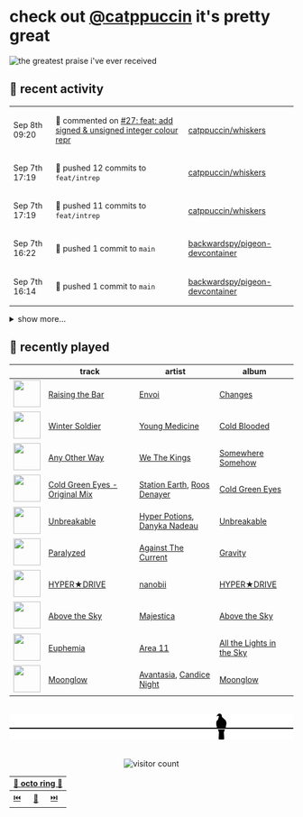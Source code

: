 # check out [@catppuccin](https://github.com/catppuccin) it's pretty great

![the greatest praise i've ever received](https://github.com/user-attachments/assets/ad888e4f-7a22-4eac-85a7-744eacd8eb46)

## 📅 recent activity

<!-- SCRIPT:REPLACE:GITHUB -->
<table>
<tbody>
<tr>
<td><span title='2024-09-08T09:20:56+00:00'>Sep 8th 09:20</span></td>
<td>

💬 commented on [#27: feat: add signed & unsigned integer colour repr](https://github.com/catppuccin/whiskers/pull/27)

</td>
<td>

[catppuccin/whiskers](https://github.com/catppuccin/whiskers)

</td>
</tr>
<tr>
<td><span title='2024-09-07T17:19:57+00:00'>Sep 7th 17:19</span></td>
<td>

🚢 pushed 12 commits to `feat/intrep`

</td>
<td>

[catppuccin/whiskers](https://github.com/catppuccin/whiskers)

</td>
</tr>
<tr>
<td><span title='2024-09-07T17:19:15+00:00'>Sep 7th 17:19</span></td>
<td>

🚢 pushed 11 commits to `feat/intrep`

</td>
<td>

[catppuccin/whiskers](https://github.com/catppuccin/whiskers)

</td>
</tr>
<tr>
<td><span title='2024-09-07T16:22:53+00:00'>Sep 7th 16:22</span></td>
<td>

🚢 pushed 1 commit to `main`

</td>
<td>

[backwardspy/pigeon-devcontainer](https://github.com/backwardspy/pigeon-devcontainer)

</td>
</tr>
<tr>
<td><span title='2024-09-07T16:14:01+00:00'>Sep 7th 16:14</span></td>
<td>

🚢 pushed 1 commit to `main`

</td>
<td>

[backwardspy/pigeon-devcontainer](https://github.com/backwardspy/pigeon-devcontainer)

</td>
</tr>
</tbody>
</table>

<details>
<summary>show more...</summary>
<table>
<tbody>
<tr>
<td><span title='2024-09-07T16:10:09+00:00'>Sep 7th 16:10</span></td>
<td>

🪄 created repository

</td>
<td>

[backwardspy/pigeon-devcontainer](https://github.com/backwardspy/pigeon-devcontainer)

</td>
</tr>
<tr>
<td><span title='2024-09-07T15:27:33+00:00'>Sep 7th 15:27</span></td>
<td>

⭐ starred a repository

</td>
<td>

[devcontainers/features](https://github.com/devcontainers/features)

</td>
</tr>
<tr>
<td><span title='2024-09-07T15:27:29+00:00'>Sep 7th 15:27</span></td>
<td>

⭐ starred a repository

</td>
<td>

[devcontainers-contrib/features](https://github.com/devcontainers-contrib/features)

</td>
</tr>
<tr>
<td><span title='2024-09-07T10:49:25+00:00'>Sep 7th 10:49</span></td>
<td>

💬 commented on [#27: feat: add signed & unsigned integer colour repr](https://github.com/catppuccin/whiskers/pull/27)

</td>
<td>

[catppuccin/whiskers](https://github.com/catppuccin/whiskers)

</td>
</tr>
<tr>
<td><span title='2024-09-07T10:40:36+00:00'>Sep 7th 10:40</span></td>
<td>

💬 commented on [#2: 🐛 Fix Worldle regex to allow date](https://github.com/backwardspy/casper-cogs/pull/2)

</td>
<td>

[backwardspy/casper-cogs](https://github.com/backwardspy/casper-cogs)

</td>
</tr>
<tr>
<td><span title='2024-09-07T10:40:31+00:00'>Sep 7th 10:40</span></td>
<td>

🚢 pushed 1 commit to `main`

</td>
<td>

[backwardspy/casper-cogs](https://github.com/backwardspy/casper-cogs)

</td>
</tr>
<tr>
<td><span title='2024-09-07T10:40:30+00:00'>Sep 7th 10:40</span></td>
<td>

🎉 closed [#2: 🐛 Fix Worldle regex to allow date](https://github.com/backwardspy/casper-cogs/pull/2)

</td>
<td>

[backwardspy/casper-cogs](https://github.com/backwardspy/casper-cogs)

</td>
</tr>
<tr>
<td><span title='2024-09-07T10:16:40+00:00'>Sep 7th 10:16</span></td>
<td>

💬 commented on [#1: 🐛Fix Wordle regex to allow comma](https://github.com/backwardspy/casper-cogs/pull/1)

</td>
<td>

[backwardspy/casper-cogs](https://github.com/backwardspy/casper-cogs)

</td>
</tr>
<tr>
<td><span title='2024-09-07T10:16:34+00:00'>Sep 7th 10:16</span></td>
<td>

🚢 pushed 1 commit to `main`

</td>
<td>

[backwardspy/casper-cogs](https://github.com/backwardspy/casper-cogs)

</td>
</tr>
<tr>
<td><span title='2024-09-07T10:16:34+00:00'>Sep 7th 10:16</span></td>
<td>

🎉 closed [#1: 🐛Fix Wordle regex to allow comma](https://github.com/backwardspy/casper-cogs/pull/1)

</td>
<td>

[backwardspy/casper-cogs](https://github.com/backwardspy/casper-cogs)

</td>
</tr>
<tr>
<td><span title='2024-09-07T10:08:26+00:00'>Sep 7th 10:08</span></td>
<td>

💬 commented on [#434: Font ghosting when in pre-edit mode](https://github.com/catppuccin/vscode/issues/434)

</td>
<td>

[catppuccin/vscode](https://github.com/catppuccin/vscode)

</td>
</tr>
<tr>
<td><span title='2024-09-05T18:03:16+00:00'>Sep 5th 18:03</span></td>
<td>

💬 commented on [#72: Pygments syntax highlighting colors](https://github.com/catppuccin/python/issues/72)

</td>
<td>

[catppuccin/python](https://github.com/catppuccin/python)

</td>
</tr>
<tr>
<td><span title='2024-09-05T17:57:18+00:00'>Sep 5th 17:57</span></td>
<td>

💬 commented on [#18: docs(rulesets): standardise repository rulesets](https://github.com/catppuccin/.github/pull/18)

</td>
<td>

[catppuccin/.github](https://github.com/catppuccin/.github)

</td>
</tr>
<tr>
<td><span title='2024-09-05T16:05:41+00:00'>Sep 5th 16:05</span></td>
<td>

🔍 reviewed [#18: docs(rulesets): standardise repository rulesets](https://github.com/catppuccin/.github/pull/18)

</td>
<td>

[catppuccin/.github](https://github.com/catppuccin/.github)

</td>
</tr>
<tr>
<td><span title='2024-09-04T19:18:24+00:00'>Sep 4th 19:18</span></td>
<td>

🚢 pushed 1 commit to `main`

</td>
<td>

[catppuccin/python](https://github.com/catppuccin/python)

</td>
</tr>
<tr>
<td><span title='2024-09-04T19:18:24+00:00'>Sep 4th 19:18</span></td>
<td>

🎉 closed [#52: chore(main): release 2.3.1](https://github.com/catppuccin/python/pull/52)

</td>
<td>

[catppuccin/python](https://github.com/catppuccin/python)

</td>
</tr>
<tr>
<td><span title='2024-09-04T19:18:20+00:00'>Sep 4th 19:18</span></td>
<td>

🔍 reviewed [#52: chore(main): release 2.3.1](https://github.com/catppuccin/python/pull/52)

</td>
<td>

[catppuccin/python](https://github.com/catppuccin/python)

</td>
</tr>
<tr>
<td><span title='2024-09-04T19:16:45+00:00'>Sep 4th 19:16</span></td>
<td>

🚢 pushed 1 commit to `main`

</td>
<td>

[catppuccin/python](https://github.com/catppuccin/python)

</td>
</tr>
</tbody>
</table>
</details>
<!-- SCRIPT:REPLACE:GITHUB -->

## 🎵 recently played

<!-- SCRIPT:REPLACE:SPOTIFY -->
| | track | artist | album |
| - | - | - | - |
| <img src="https://i.scdn.co/image/ab67616d00004851d4d0c1b69fe019d909c557b2" width="48" height="48"> | [Raising the Bar](https://open.spotify.com/track/0O8PsTZIMbwGjJM7q1LKSk) | [Envoi](https://open.spotify.com/artist/2Q3IDyXwjOClGoJKKmlaa1) | [Changes](https://open.spotify.com/track/0O8PsTZIMbwGjJM7q1LKSk) |
| <img src="https://i.scdn.co/image/ab67616d00004851dbb712b713f600cf86348a01" width="48" height="48"> | [Winter Soldier](https://open.spotify.com/track/6kmBJSaEfwhOXsmotTucb3) | [Young Medicine](https://open.spotify.com/artist/0Cojc5p5tlHl9I61q3ddjQ) | [Cold Blooded](https://open.spotify.com/track/6kmBJSaEfwhOXsmotTucb3) |
| <img src="https://i.scdn.co/image/ab67616d00004851734dbf67d585a457a8d2b676" width="48" height="48"> | [Any Other Way](https://open.spotify.com/track/5FYlc7iKGQTlXjIKdBSgWB) | [We The Kings](https://open.spotify.com/artist/3ao3jf5d70Tf4fPh2bnXVl) | [Somewhere Somehow](https://open.spotify.com/track/5FYlc7iKGQTlXjIKdBSgWB) |
| <img src="https://i.scdn.co/image/ab67616d00004851728fc6916cc9b13939d9fc2d" width="48" height="48"> | [Cold Green Eyes - Original Mix](https://open.spotify.com/track/2gtBcLNjFMi8l5xSz66Fsb) | [Station Earth](https://open.spotify.com/artist/1G9FmqZJybVEOXqMOR5usy), [Roos Denayer](https://open.spotify.com/artist/0tsKdteyh5ArMn3pAUiSff) | [Cold Green Eyes](https://open.spotify.com/track/2gtBcLNjFMi8l5xSz66Fsb) |
| <img src="https://i.scdn.co/image/ab67616d0000485165ea5118968a9350b8407cd3" width="48" height="48"> | [Unbreakable](https://open.spotify.com/track/2vv86bXUFmRsUi5s0tw8oW) | [Hyper Potions](https://open.spotify.com/artist/1KkjjsBwGqU2YjS9OIucZV), [Danyka Nadeau](https://open.spotify.com/artist/1bZhxzq9mhYkPf0wdxGko9) | [Unbreakable](https://open.spotify.com/track/2vv86bXUFmRsUi5s0tw8oW) |
| <img src="https://i.scdn.co/image/ab67616d00004851cb7523307aac3e10b66bef40" width="48" height="48"> | [Paralyzed](https://open.spotify.com/track/6DPFE45zF8qhcyZWpNLpQz) | [Against The Current](https://open.spotify.com/artist/6yhD1KjhLxIETFF7vIRf8B) | [Gravity](https://open.spotify.com/track/6DPFE45zF8qhcyZWpNLpQz) |
| <img src="https://i.scdn.co/image/ab67616d00004851c7b06503ea51535b5b986a16" width="48" height="48"> | [HYPER★DRIVE](https://open.spotify.com/track/7B24A46hAbb1nPKhj1MkIl) | [nanobii](https://open.spotify.com/artist/7mUsBZ6g6BbAu2MBU8Nsu3) | [HYPER★DRIVE](https://open.spotify.com/track/7B24A46hAbb1nPKhj1MkIl) |
| <img src="https://i.scdn.co/image/ab67616d00004851c097a06bab3b8045b498e28c" width="48" height="48"> | [Above the Sky](https://open.spotify.com/track/02WitL66kM2ObNDkM95rFD) | [Majestica](https://open.spotify.com/artist/52lkxAYfC9ypaPJ2EB22ki) | [Above the Sky](https://open.spotify.com/track/02WitL66kM2ObNDkM95rFD) |
| <img src="https://i.scdn.co/image/ab67616d0000485122cfd1daab517361e7987929" width="48" height="48"> | [Euphemia](https://open.spotify.com/track/1hSjuzr4RQOVkpLOICoD37) | [Area 11](https://open.spotify.com/artist/3jULn43a6xfzqleyeFjPIq) | [All the Lights in the Sky](https://open.spotify.com/track/1hSjuzr4RQOVkpLOICoD37) |
| <img src="https://i.scdn.co/image/ab67616d0000485195e61d19d37a4c0a34e6f952" width="48" height="48"> | [Moonglow](https://open.spotify.com/track/1fKaObKEtnVZrnhcqqLKAx) | [Avantasia](https://open.spotify.com/artist/1Ih0fEQQsy9EeAJbYEeQRa), [Candice Night](https://open.spotify.com/artist/4ZM0E70MLZ38Bj1g300V18) | [Moonglow](https://open.spotify.com/track/1fKaObKEtnVZrnhcqqLKAx) |

<!-- SCRIPT:REPLACE:SPOTIFY -->

<br>

<div align="center">

<picture>
    <source media="(prefers-color-scheme: light)" srcset="assets/pigeon-light.svg">
    <source media="(prefers-color-scheme: dark)" srcset="assets/pigeon-dark.svg">
    <img alt="pigeon sitting on a wire" src="assets/pigeon-light.svg">
</picture>

<br>
<br>

![visitor count](https://profile-counter.glitch.me/backwardspy/count.svg)

<table>
    <thead>
        <th colspan="3"><a href="https://octo-ring.com">🐙 octo ring 🐙</a></th>
    </thead>
    <tbody>
        <td><a href="https://octo-ring.com/p/backwardspy/prev">⏮️</a></td>
        <td><a href="https://octo-ring.com/p/backwardspy/random">🔀</a></td>
        <td><a href="https://octo-ring.com/p/backwardspy/next">⏭️</a></td>
    </tbody>
</table>

</div>
